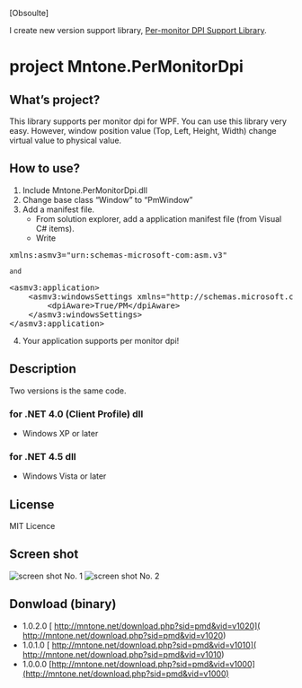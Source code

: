 [Obsoulte]

I create new version support library, [Per-monitor DPI Support Library](https://github.com/mntone/Windows.PerMonitorDpiSupport).

# project Mntone.PerMonitorDpi

## What’s project?
This library supports per monitor dpi for WPF. You can use this library very easy. However, window position value (Top, Left, Height, Width) change virtual value to physical value.

## How to use?
1. Include Mntone.PerMonitorDpi.dll
2. Change base class “Window” to “PmWindow”
3. Add a manifest file.
	- From solution explorer, add a application manifest file (from Visual C# items).
	- Write
<pre>
xmlns:asmv3="urn:schemas-microsoft-com:asm.v3"
</pre>
	and
<pre>
&lt;asmv3:application&gt;
&nbsp;&nbsp;&nbsp;&nbsp;&lt;asmv3:windowsSettings xmlns="http://schemas.microsoft.com/SMI/2005/WindowsSettings"&gt;
&nbsp;&nbsp;&nbsp;&nbsp;&nbsp;&nbsp;&nbsp;&nbsp;&lt;dpiAware&gt;True/PM&lt;/dpiAware&gt;
&nbsp;&nbsp;&nbsp;&nbsp;&lt;/asmv3:windowsSettings&gt;
&lt;/asmv3:application&gt;
</pre>
4. Your application supports per monitor dpi!

## Description
Two versions is the same code.

### for .NET 4.0 (Client Profile) dll
- Windows XP or later

### for .NET 4.5 dll
- Windows Vista or later

## License
MIT Licence

## Screen shot
![screen shot No. 1](http://mntone.net/i/pmd1010.png)
![screen shot No. 2](http://mntone.net/i/pmd1020.png)

## Donwload (binary)
- 1.0.2.0 [ http://mntone.net/download.php?sid=pmd&vid=v1020]( http://mntone.net/download.php?sid=pmd&vid=v1020)
- 1.0.1.0 [ http://mntone.net/download.php?sid=pmd&vid=v1010]( http://mntone.net/download.php?sid=pmd&vid=v1010)
- 1.0.0.0 [http://mntone.net/download.php?sid=pmd&vid=v1000](http://mntone.net/download.php?sid=pmd&vid=v1000)
